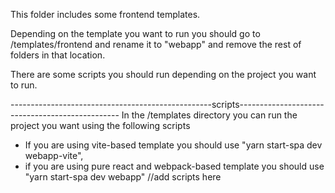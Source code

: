 This folder includes some frontend templates.

Depending on the template you want to run you should go to /templates/frontend and rename it to "webapp" and remove the rest of folders in that location.

There are some scripts you should run depending on the project you want to run.


--------------------------------------------------scripts------------------------------------------------
In the /templates directory you can run the project you want using the following scripts

- If you are using vite-based template you should use "yarn start-spa dev webapp-vite", 
- if you are using pure react and webpack-based template you should use "yarn start-spa dev webapp" 
//add scripts here
